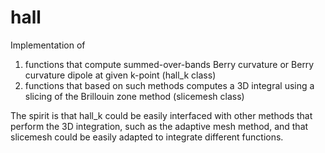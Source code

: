 # hall
Implementation of 
1) functions that compute summed-over-bands Berry curvature or Berry curvature dipole at given k-point (hall_k class)
2) functions that based on such methods computes a 3D integral using a slicing of the Brillouin zone method (slicemesh class)

The spirit is that hall_k could be easily interfaced with other methods that perform the 3D integration, such as the adaptive mesh method, and that slicemesh could be easily adapted to integrate different functions.
